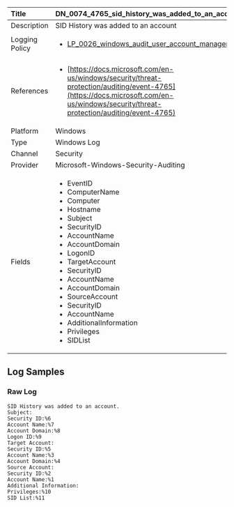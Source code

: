| Title             | DN_0074_4765_sid_history_was_added_to_an_account                                                                                                      |
|:------------------|:-----------------------------------------------------------------------------------------------------------------|
| Description       | SID History was added to an account                                                                                                |
| Logging Policy    | <ul><li>[LP_0026_windows_audit_user_account_management](../Logging_Policies/LP_0026_windows_audit_user_account_management.md)</li></ul> | 
| References     		| <ul><li>[https://docs.microsoft.com/en-us/windows/security/threat-protection/auditing/event-4765](https://docs.microsoft.com/en-us/windows/security/threat-protection/auditing/event-4765)</li></ul>                                  |
| Platform       		| Windows   |
| Type           		| Windows Log 		| 
| Channel        		| Security    |
| Provider       		| Microsoft-Windows-Security-Auditing   |
| Fields         		| <ul><li>EventID</li><li>ComputerName</li><li>Computer</li><li>Hostname</li><li>Subject</li><li>SecurityID</li><li>AccountName</li><li>AccountDomain</li><li>LogonID</li><li>TargetAccount</li><li>SecurityID</li><li>AccountName</li><li>AccountDomain</li><li>SourceAccount</li><li>SecurityID</li><li>AccountName</li><li>AdditionalInformation</li><li>Privileges</li><li>SIDList</li></ul>                                               |


## Log Samples

### Raw Log

```
SID History was added to an account.
Subject:
Security ID:%6
Account Name:%7
Account Domain:%8
Logon ID:%9
Target Account:
Security ID:%5
Account Name:%3
Account Domain:%4
Source Account:
Security ID:%2
Account Name:%1
Additional Information:
Privileges:%10
SID List:%11

```




